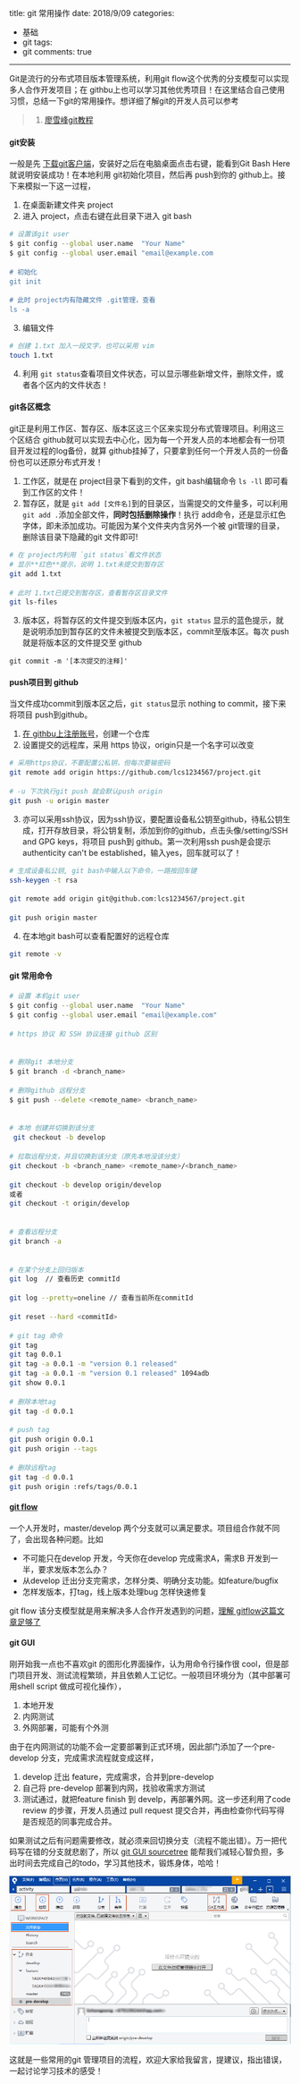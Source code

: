 title: git 常用操作
date: 2018/9/09
categories:

- 基础
- git
tags:
- git
comments: true
---
Git是流行的分布式项目版本管理系统，利用git flow这个优秀的分支模型可以实现多人合作开发项目；在 githbu上也可以学习其他优秀项目！在这里结合自己使用习惯，总结一下git的常用操作。想详细了解git的开发人员可以参考
> 1. [廖雪峰git教程](https://www.liaoxuefeng.com/wiki/0013739516305929606dd18361248578c67b8067c8c017b000)

#### git安装
一般是先 [下载git客户端](https://git-scm.com/downloads)，安装好之后在电脑桌面点击右键，能看到Git Bash Here就说明安装成功！在本地利用 git初始化项目，然后再 push到你的 github上。接下来模拟一下这一过程，
1. 在桌面新建文件夹 project
2. 进入 project，点击右键在此目录下进入 git bash
```bash
# 设置该git user
$ git config --global user.name  "Your Name"
$ git config --global user.email "email@example.com

# 初始化
git init

# 此时 project内有隐藏文件 .git管理，查看
ls -a
```
3. 编辑文件
```bash
# 创建 1.txt 加入一段文字，也可以采用 vim
touch 1.txt
```
4. 利用 `git status`查看项目文件状态，可以显示哪些新增文件，删除文件，或者各个区内的文件状态！

#### git各区概念
git正是利用工作区、暂存区、版本区这三个区来实现分布式管理项目。利用这三个区结合 github就可以实现去中心化，因为每一个开发人员的本地都会有一份项目开发过程的log备份，就算 github挂掉了，只要拿到任何一个开发人员的一份备份也可以还原分布式开发！
1. 工作区，就是在 project目录下看到的文件，git bash编辑命令 `ls -ll` 即可看到工作区的文件！
2. 暂存区，就是 `git add [文件名]`到的目录区，当需提交的文件量多，可以利用 `git add .`添加全部文件，**同时包括删除操作**！执行 add命令，还是显示红色字体，即未添加成功。可能因为某个文件夹内含另外一个被 git管理的目录，删除该目录下隐藏的git 文件即可!
```bash
# 在 project内利用 `git status`看文件状态
# 显示**红色**提示，说明 1.txt未提交到暂存区
git add 1.txt

# 此时 1.txt已提交到暂存区，查看暂存区目录文件
git ls-files
```
3. 版本区，将暂存区的文件提交到版本区内，`git status` 显示的蓝色提示，就是说明添加到暂存区的文件未被提交到版本区，commit至版本区。每次 push就是将版本区的文件提交至 github
```
git commit -m '[本次提交的注释]'
```

#### push项目到 github
当文件成功commit到版本区之后，`git status`显示 nothing to commit，接下来将项目 push到github。
1. [在 githbu上注册账号](https://github.com/)，创建一个仓库
2. 设置提交的远程库，采用 https 协议，origin只是一个名字可以改变
```bash
# 采用https协议，不要配置公私钥，但每次要输密码
git remote add origin https://github.com/lcs1234567/project.git

# -u 下次执行git push 就会默认push origin
git push -u origin master
```
3. 亦可以采用ssh协议，因为ssh协议，要配置设备私公钥至github，待私公钥生成，打开存放目录，将公钥复制，添加到你的github，点击头像/setting/SSH and GPG keys，将项目 push到 github。第一次利用ssh push是会提示 authenticity can't be established，输入yes，回车就可以了！
```bash
# 生成设备私公钥, git bash中输入以下命令，一路按回车键
ssh-keygen -t rsa

git remote add origin git@github.com:lcs1234567/project.git

git push origin master
```
4. 在本地git bash可以查看配置好的远程仓库
```bash
git remote -v
```

#### git 常用命令
```bash
# 设置 本机git user
$ git config --global user.name  "Your Name"
$ git config --global user.email "email@example.com"

# https 协议 和 SSH 协议连接 github 区别


# 删除git 本地分支
$ git branch -d <branch_name>

# 删除github 远程分支
$ git push --delete <remote_name> <branch_name>


# 本地 创建并切换到该分支
 git checkout -b develop

# 拉取远程分支，并且切换到该分支（原先本地没该分支）
git checkout -b <branch_name> <remote_name>/<branch_name>

git checkout -b develop origin/develop
或者
git checkout -t origin/develop


# 查看远程分支
git branch -a


# 在某个分支上回归版本
git log  // 查看历史 commitId

git log --pretty=oneline // 查看当前所在commitId

git reset --hard <commitId>

# git tag 命令
git tag
git tag 0.0.1
git tag -a 0.0.1 -m "version 0.1 released" 
git tag -a 0.0.1 -m "version 0.1 released" 1094adb
git show 0.0.1

# 删除本地tag
git tag -d 0.0.1

# push tag
git push origin 0.0.1
git push origin --tags

# 删除远程tag
git tag -d 0.0.1
git push origin :refs/tags/0.0.1
```

#### [git flow](https://www.cnblogs.com/cnblogsfans/p/5075073.html) 
一个人开发时，master/develop 两个分支就可以满足要求。项目组合作就不同了，会出现各种问题。比如
* 不可能只在develop 开发，今天你在develop 完成需求A，需求B 开发到一半，要求发版本怎么办？
* 从develop 迁出分支完需求，怎样分类、明确分支功能。如feature/bugfix
* 怎样发版本，打tag，线上版本处理bug 怎样快速修复

git flow 该分支模型就是用来解决多人合作开发遇到的问题，[理解 gitflow这篇文章足够了](https://www.cnblogs.com/cnblogsfans/p/5075073.html)

#### git GUI
刚开始我一点也不喜欢git 的图形化界面操作，认为用命令行操作很 cool，但是部门项目开发、测试流程繁琐，并且依赖人工记忆。一般项目环境分为（其中部署可用shell script 做成可视化操作），
1. 本地开发
2. 内网测试
3. 外网部署，可能有个外测

由于在内网测试的功能不会一定要部署到正式环境，因此部门添加了一个pre-develop 分支，完成需求流程就变成这样，
1. develop 迁出 feature，完成需求，合并到pre-develop 
2. 自己将 pre-develop 部署到内网，找验收需求方测试
3. 测试通过，就把feature finish 到 develp，再部署外网。这一步还利用了code review 的步骤，开发人员通过 pull request 提交合并，再由检查你代码写得是否规范的同事完成合并。

如果测试之后有问题需要修改，就必须来回切换分支（流程不能出错）。万一把代码写在错的分支就悲剧了，所以 [git GUI sourcetree](https://www.sourcetreeapp.com/) 能帮我们减轻心智负担，多出时间去完成自己的todo，学习其他技术，锻炼身体，哈哈！

![git1](/images/20180910/git.png)

这就是一些常用的git 管理项目的流程，欢迎大家给我留言，提建议，指出错误，一起讨论学习技术的感受！
